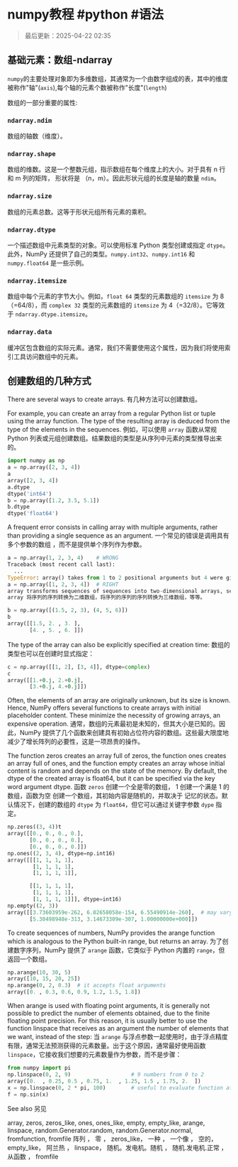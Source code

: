 # numpy教程 #python #语法

>最后更新：2025-04-22 02:35

## 基础元素：数组-ndarray

`numpy`的主要处理对象即为多维数组，其通常为一个由数字组成的表，其中的维度被称作"轴"(`axis`),每个轴的元素个数被称作"长度"(`length`)

数组的一部分重要的属性:

### `ndarray.ndim`

数组的轴数（维度）。

### `ndarray.shape`

数组的维数。这是一个整数元组，指示数组在每个维度上的大小。对于具有 n 行和 m 列的矩阵， 形状将是 （n，m）。因此形状元组的长度是轴的数量 `ndim`。

### `ndarray.size`

数组的元素总数。这等于形状元组所有元素的乘积。

### `ndarray.dtype`

一个描述数组中元素类型的对象。可以使用标准 Python 类型创建或指定 `dtype`。此外，NumPy 还提供了自己的类型。`numpy.int32`、`numpy.int16` 和 `numpy.float64` 是一些示例。

### `ndarray.itemsize`

数组中每个元素的字节大小。例如，`float 64` 类型的元素数组的 `itemsize` 为 8（=64/8），而 `complex 32` 类型的元素数组的 `itemsize` 为 4（=32/8）。它等效于 `ndarray.dtype.itemsize`。

### `ndarray.data`

缓冲区包含数组的实际元素。通常，我们不需要使用这个属性，因为我们将使用索引工具访问数组中的元素。

## 创建数组的几种方式

There are several ways to create arrays.
有几种方法可以创建数组。

For example, you can create an array from a regular Python list or tuple using the array function. The type of the resulting array is deduced from the type of the elements in the sequences.
例如，可以使用 `array` 函数从常规 Python 列表或元组创建数组。结果数组的类型是从序列中元素的类型推导出来的。

```python
import numpy as np
a = np.array([2, 3, 4])
a
array([2, 3, 4])
a.dtype
dtype('int64')
b = np.array([1.2, 3.5, 5.1])
b.dtype
dtype('float64')
```

A frequent error consists in calling array with multiple arguments, rather than providing a single sequence as an argument.
一个常见的错误是调用具有多个参数的数组 ，而不是提供单个序列作为参数。

```python
a = np.array(1, 2, 3, 4)    # WRONG
Traceback (most recent call last):
  ...
TypeError: array() takes from 1 to 2 positional arguments but 4 were given
a = np.array([1, 2, 3, 4])  # RIGHT
array transforms sequences of sequences into two-dimensional arrays, sequences of sequences of sequences into three-dimensional arrays, and so on.
array 将序列的序列转换为二维数组，将序列的序列的序列转换为三维数组，等等。

b = np.array([(1.5, 2, 3), (4, 5, 6)])
b
array([[1.5, 2. , 3. ],
       [4. , 5. , 6. ]])
```

The type of the array can also be explicitly specified at creation time:
数组的类型也可以在创建时显式指定：

```python
c = np.array([[1, 2], [3, 4]], dtype=complex)
c
array([[1.+0.j, 2.+0.j],
       [3.+0.j, 4.+0.j]])
```

Often, the elements of an array are originally unknown, but its size is known. Hence, NumPy offers several functions to create arrays with initial placeholder content. These minimize the necessity of growing arrays, an expensive operation.
通常，数组的元素最初是未知的，但其大小是已知的。因此，NumPy 提供了几个函数来创建具有初始占位符内容的数组。这些最大限度地减少了增长阵列的必要性，这是一项昂贵的操作。

The function zeros creates an array full of zeros, the function ones creates an array full of ones, and the function empty creates an array whose initial content is random and depends on the state of the memory. By default, the dtype of the created array is float64, but it can be specified via the key word argument dtype.
函数 `zeros` 创建一个全是零的数组， 1 创建一个满是 1 的数组，函数为空 创建一个数组，其初始内容是随机的，并取决于 记忆的状态。默认情况下，创建的数组的 `dtype` 为 `float64`，但它可以通过关键字参数 `dype` 指定。

```python
np.zeros((3, 4))t
array([[0., 0., 0., 0.],
       [0., 0., 0., 0.],
       [0., 0., 0., 0.]])
np.ones((2, 3, 4), dtype=np.int16)
array([[[1, 1, 1, 1],
        [1, 1, 1, 1],
        [1, 1, 1, 1]],

       [[1, 1, 1, 1],
        [1, 1, 1, 1],
        [1, 1, 1, 1]]], dtype=int16)
np.empty((2, 3)) 
array([[3.73603959e-262, 6.02658058e-154, 6.55490914e-260],  # may vary
       [5.30498948e-313, 3.14673309e-307, 1.00000000e+000]])
```

To create sequences of numbers, NumPy provides the arange function which is analogous to the Python built-in range, but returns an array.
为了创建数字序列，NumPy 提供了 `arange` 函数，它类似于 Python 内置的 `range`，但返回一个数组。

```python
np.arange(10, 30, 5)
array([10, 15, 20, 25])
np.arange(0, 2, 0.3)  # it accepts float arguments
array([0. , 0.3, 0.6, 0.9, 1.2, 1.5, 1.8])
```

When arange is used with floating point arguments, it is generally not possible to predict the number of elements obtained, due to the finite floating point precision. For this reason, it is usually better to use the function linspace that receives as an argument the number of elements that we want, instead of the step:
当 `arange` 与浮点参数一起使用时，由于浮点精度有限，通常无法预测获得的元素数量。出于这个原因，通常最好使用函数 `linspace`，它接收我们想要的元素数量作为参数，而不是步骤：

```python
from numpy import pi
np.linspace(0, 2, 9)                   # 9 numbers from 0 to 2
array([0.  , 0.25, 0.5 , 0.75, 1.  , 1.25, 1.5 , 1.75, 2.  ])
x = np.linspace(0, 2 * pi, 100)        # useful to evaluate function at lots of points
f = np.sin(x)
```

See also  另见

array, zeros, zeros_like, ones, ones_like, empty, empty_like, arange, linspace, random.Generator.random, random.Generator.normal, fromfunction, fromfile
阵列 ， 零 ， zeros_like， 一种 ， 一个像 ， 空的， empty_like， 阿兰热 ， linspace， 随机。发电机。随机 ， 随机.发电机.正常 ， 从函数 ， fromfile
